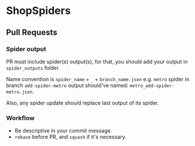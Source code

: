 # ShopSpiders

## Pull Requests

### Spider output
PR must include spider(s) output(s), for that, you should add your output in `spider_outputs` folder.

Name convention is `spider_name` + `_` + `branch_name.json` e.g. `metro` spider in branch `add-spider-metro` output should've named: `metro_add-spider-metro.json`.

Also, any spider update should replace last output of its spider.

### Workflow

- Be descriptive in your commit message.
- `rebase` before PR, and `squash` if it's necessary.
